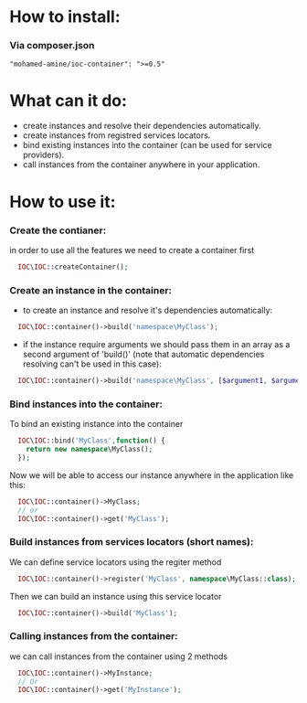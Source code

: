 # How to install:
### Via composer.json
``` "mohamed-amine/ioc-container": ">=0.5" ```
# What can it do:

- create instances and resolve their dependencies automatically.
- create instances from registred services locators.
- bind existing instances into the container (can be used for service providers).
- call instances from the container anywhere in your application.

# How to use it:
### Create the contianer:
in order to use all the features we need to create a container first
```php
  IOC\IOC::createContainer();
```
### Create an instance in the container:
- to create an instance and resolve it's dependencies automatically:
```php
  IOC\IOC::container()->build('namespace\MyClass');
```

- if the instance require arguments we should pass them in an array as a second argument of 'build()' (note that automatic dependencies resolving can't be used in this case):
```php
  IOC\IOC::container()->build('namespace\MyClass', [$argument1, $argument2]);
```

### Bind instances into the container:
To bind an existing instance into the container
```php
  IOC\IOC::bind('MyClass',function() {
    return new namespace\MyClass();
  });
```
Now we will be able to access our instance anywhere in the application like this:
```php
  IOC\IOC::container()->MyClass;
  // or 
  IOC\IOC::container()->get('MyClass');
```

### Build instances from services locators (short names):
We can define service locators using the regiter method
```php
  IOC\IOC::container()->register('MyClass', namespace\MyClass::class);
```
Then we can build an instance using this service locator
```php
  IOC\IOC::container()->build('MyClass');
```

### Calling instances from the container:
we can call instances from the container using 2 methods
```php
  IOC\IOC::container()->MyInstance;
  // Or
  IOC\IOC::container()->get('MyInstance');
```
